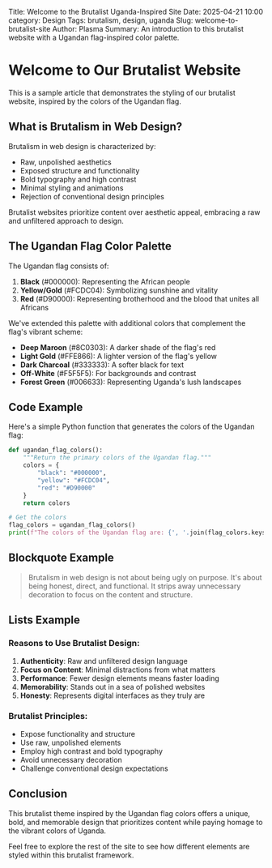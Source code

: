 Title: Welcome to the Brutalist Uganda-Inspired Site
Date: 2025-04-21 10:00
category: Design
Tags: brutalism, design, uganda
Slug: welcome-to-brutalist-site
Author: Plasma
Summary: An introduction to this brutalist website with a Ugandan flag-inspired color palette.

# Welcome to Our Brutalist Website

This is a sample article that demonstrates the styling of our brutalist website, inspired by the colors of the Ugandan flag.

## What is Brutalism in Web Design?

Brutalism in web design is characterized by:

- Raw, unpolished aesthetics
- Exposed structure and functionality
- Bold typography and high contrast
- Minimal styling and animations
- Rejection of conventional design principles

Brutalist websites prioritize content over aesthetic appeal, embracing a raw and unfiltered approach to design.

## The Ugandan Flag Color Palette

The Ugandan flag consists of:

1. **Black** (#000000): Representing the African people
2. **Yellow/Gold** (#FCDC04): Symbolizing sunshine and vitality
3. **Red** (#D90000): Representing brotherhood and the blood that unites all Africans

We've extended this palette with additional colors that complement the flag's vibrant scheme:

- **Deep Maroon** (#8C0303): A darker shade of the flag's red
- **Light Gold** (#FFE866): A lighter version of the flag's yellow
- **Dark Charcoal** (#333333): A softer black for text
- **Off-White** (#F5F5F5): For backgrounds and contrast
- **Forest Green** (#006633): Representing Uganda's lush landscapes

## Code Example

Here's a simple Python function that generates the colors of the Ugandan flag:

```python
def ugandan_flag_colors():
    """Return the primary colors of the Ugandan flag."""
    colors = {
        "black": "#000000",
        "yellow": "#FCDC04",
        "red": "#D90000"
    }
    return colors

# Get the colors
flag_colors = ugandan_flag_colors()
print(f"The colors of the Ugandan flag are: {', '.join(flag_colors.keys())}")
```

## Blockquote Example

> Brutalism in web design is not about being ugly on purpose. It's about being honest, direct, and functional. It strips away unnecessary decoration to focus on the content and structure.

## Lists Example

### Reasons to Use Brutalist Design:

1. **Authenticity**: Raw and unfiltered design language
2. **Focus on Content**: Minimal distractions from what matters
3. **Performance**: Fewer design elements means faster loading
4. **Memorability**: Stands out in a sea of polished websites
5. **Honesty**: Represents digital interfaces as they truly are

### Brutalist Principles:

* Expose functionality and structure
* Use raw, unpolished elements
* Employ high contrast and bold typography
* Avoid unnecessary decoration
* Challenge conventional design expectations

## Conclusion

This brutalist theme inspired by the Ugandan flag colors offers a unique, bold, and memorable design that prioritizes content while paying homage to the vibrant colors of Uganda.

Feel free to explore the rest of the site to see how different elements are styled within this brutalist framework.
